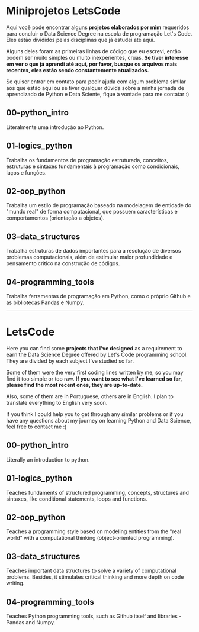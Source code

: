 # Miniprojetos LetsCode
Aqui você pode encontrar alguns **projetos elaborados por mim** requeridos para concluir o Data Science Degree na escola de programação Let's Code. Eles estão divididos pelas disciplinas que já estudei até aqui.

Alguns deles foram as primeiras linhas de código que eu escrevi, então podem ser muito simples ou muito inexperientes, cruas. **Se tiver interesse em ver o que já aprendi até aqui, por favor, busque os arquivos mais recentes, eles estão sendo constantemente atualizados.**

Se quiser entrar em contato para pedir ajuda com algum problema similar aos que estão aqui ou se tiver qualquer dúvida sobre a minha jornada de aprendizado de Python e Data Sciente, fique à vontade para me contatar :)

## 00-python_intro
Literalmente uma introdução ao Python.

## 01-logics_python
Trabalha os fundamentos de programação estruturada, conceitos, estruturas e sintaxes fundamentais à programação como condicionais, laços e funções.

## 02-oop_python
Trabalha um estilo de programação baseado na modelagem de entidade do "mundo real" de forma computacional, que possuem características e comportamentos (orientação a objetos).

## 03-data_structures
Trabalha estruturas de dados importantes para a resolução de diversos problemas computacionais, além de estimular maior profundidade e pensamento crítico na construção de códigos.

## 04-programming_tools
Trabalha ferramentas de programação em Python, como o próprio Github e as bibliotecas Pandas e Numpy.

---------------------------------------------------------------------------------

# LetsCode
Here you can find some **projects that I've designed** as a requirement to earn the Data Science Degree offered by Let's Code programming school. They are divided by each subject I've studied so far.

Some of them were the very first coding lines written by me, so you may find it too simple or too raw. **If you want to see what I've learned so far, please find the most recent ones, they are up-to-date.**

Also, some of them are in Portuguese, others are in English. I plan to translate everything to English very soon.

If you think I could help you to get through any similar problems or if you have any questions about my journey on learning Python and Data Science, feel free to contact me :)

## 00-python_intro
Literally an introduction to python.

## 01-logics_python
Teaches fundaments of structured programming, concepts, structures and sintaxes, like conditional statements, loops and functions.

## 02-oop_python
Teaches a programming style based on modeling entities from the "real world" with a computational thinking (object-oriented programming).

## 03-data_structures
Teaches important data structures to solve a variety of computational problems. Besides, it stimulates critical thinking and more depth on code writing.

## 04-programming_tools
Teaches Python programming tools, such as Github itself and libraries - Pandas and Numpy.
